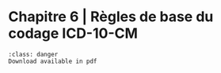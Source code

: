 # Chapitre 6 | Règles de base du codage ICD-10-CM

```{admonition} Copyright
:class: danger
Download available in pdf
```

